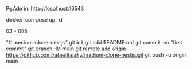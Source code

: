 
PgAdmin: http://localhost:16543


docker-compose up -d


03 - 005

"# medium-clone-nestjs"  git init git add README.md git commit -m "first commit" git branch -M main git remote add origin https://github.com/rafaelitajahy/medium-clone-nestjs.git git push -u origin main
